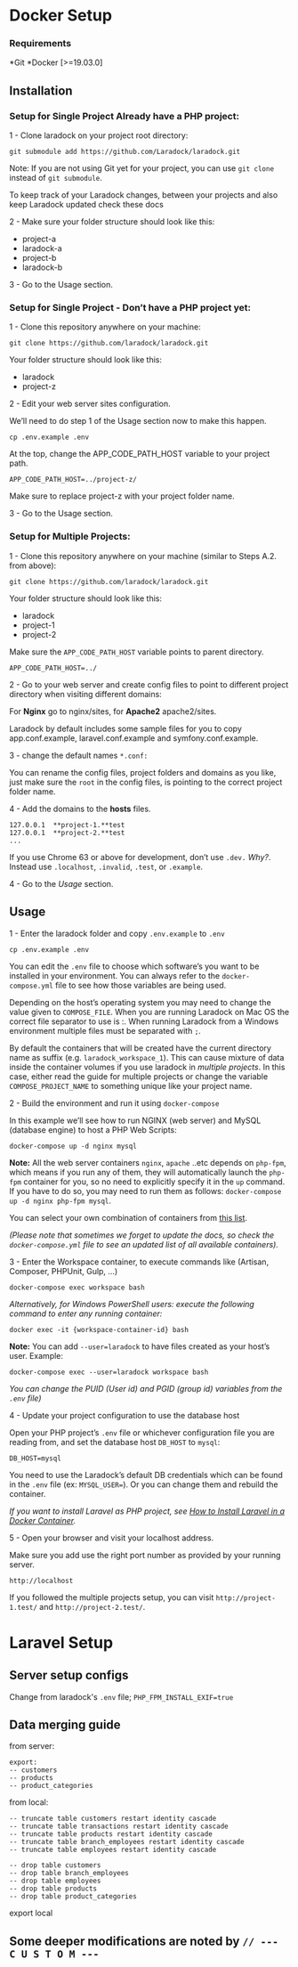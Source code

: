 # Docker Setup
### Requirements
*Git
*Docker [>=19.03.0]

## Installation

### Setup for Single Project Already have a PHP project:

1 - Clone laradock on your project root directory:

`git submodule add https://github.com/Laradock/laradock.git`

Note: If you are not using Git yet for your project, you can use `git clone` instead of `git submodule`.

To keep track of your Laradock changes, between your projects and also keep Laradock updated check these docs

2 - Make sure your folder structure should look like this:

* project-a
* laradock-a
* project-b
* laradock-b

3 - Go to the Usage section.

### Setup for Single Project - Don’t have a PHP project yet:

1 - Clone this repository anywhere on your machine:

`git clone https://github.com/laradock/laradock.git`

Your folder structure should look like this:

* laradock
* project-z

2 - Edit your web server sites configuration.

We’ll need to do step 1 of the Usage section now to make this happen.

`cp .env.example .env`

At the top, change the APP_CODE_PATH_HOST variable to your project path.

`APP_CODE_PATH_HOST=../project-z/`

Make sure to replace project-z with your project folder name.

3 - Go to the Usage section.

### Setup for Multiple Projects: 

1 - Clone this repository anywhere on your machine (similar to Steps A.2. from above):

`git clone https://github.com/laradock/laradock.git`

Your folder structure should look like this:

* laradock
* project-1
* project-2

Make sure the `APP_CODE_PATH_HOST` variable points to parent directory.

`APP_CODE_PATH_HOST=../`

2 - Go to your web server and create config files to point to different project directory when visiting different domains:

For **Nginx** go to nginx/sites, for **Apache2** apache2/sites.

Laradock by default includes some sample files for you to copy app.conf.example, laravel.conf.example and symfony.conf.example.

3 - change the default names `*.conf:`

You can rename the config files, project folders and domains as you like, just make sure the `root` in the config files, is pointing to the correct project folder name.

4 - Add the domains to the **hosts** files.

```
127.0.0.1  **project-1.**test
127.0.0.1  **project-2.**test
...
```
    
If you use Chrome 63 or above for development, don’t use `.dev.` *Why?*. Instead use `.localhost`, `.invalid`, `.test`, or `.example`.

4 - Go to the *Usage* section.




## Usage

1 - Enter the laradock folder and copy `.env.example` to `.env`

`cp .env.example .env`

You can edit the `.env` file to choose which software’s you want to be installed in your environment. You can always refer to the `docker-compose.yml` file to see how those variables are being used.

Depending on the host’s operating system you may need to change the value given to `COMPOSE_FILE`. When you are running Laradock on Mac OS the correct file separator to use is :. When running Laradock from a Windows environment multiple files must be separated with `;`.

By default the containers that will be created have the current directory name as suffix (e.g. `laradock_workspace_1`). This can cause mixture of data inside the container volumes if you use laradock in *multiple projects*. In this case, either read the guide for multiple projects or change the variable `COMPOSE_PROJECT_NAME` to something unique like your project name.

2 - Build the environment and run it using `docker-compose`

In this example we’ll see how to run NGINX (web server) and MySQL (database engine) to host a PHP Web Scripts:

`docker-compose up -d nginx mysql`

**Note:** All the web server containers `nginx`, `apache` ..etc depends on `php-fpm`, which means if you run any of them, they will automatically launch the `php-fpm` container for you, so no need to explicitly specify it in the `up` command. If you have to do so, you may need to run them as follows: `docker-compose up -d nginx php-fpm mysql`.

You can select your own combination of containers from [this list](https://laradock.io/introduction/#supported-software-images).

*(Please note that sometimes we forget to update the docs, so check the `docker-compose.yml` file to see an updated list of all available containers).*


3 - Enter the Workspace container, to execute commands like (Artisan, Composer, PHPUnit, Gulp, …)

`docker-compose exec workspace bash`

*Alternatively, for Windows PowerShell users: execute the following command to enter any running container:*

`docker exec -it {workspace-container-id} bash`

**Note:** You can add `--user=laradock` to have files created as your host’s user. Example:

`docker-compose exec --user=laradock workspace bash`

*You can change the PUID (User id) and PGID (group id) variables from the `.env` file)*


4 - Update your project configuration to use the database host

Open your PHP project’s `.env` file or whichever configuration file you are reading from, and set the database host `DB_HOST` to `mysql`:

`DB_HOST=mysql`

You need to use the Laradock’s default DB credentials which can be found in the `.env` file (ex: `MYSQL_USER=`). Or you can change them and rebuild the container.

*If you want to install Laravel as PHP project, see [How to Install Laravel in a Docker Container](https://laradock.io/getting-started/#Install-Laravel).*


5 - Open your browser and visit your localhost address.

Make sure you add use the right port number as provided by your running server.

`http://localhost`

If you followed the multiple projects setup, you can visit `http://project-1.test/` and `http://project-2.test/`.


# Laravel Setup

## Server setup configs

Change from laradock's `.env` file; `PHP_FPM_INSTALL_EXIF=true`


## Data merging guide

from server: 

	export:
	-- customers
	-- products
	-- product_categories

from local:

	-- truncate table customers restart identity cascade
	-- truncate table transactions restart identity cascade
	-- truncate table products restart identity cascade
	-- truncate table branch_employees restart identity cascade
	-- truncate table employees restart identity cascade

	-- drop table customers
	-- drop table branch_employees
	-- drop table employees
	-- drop table products
	-- drop table product_categories

export local

## Some deeper modifications are noted by `// --- C U S T O M ---`
